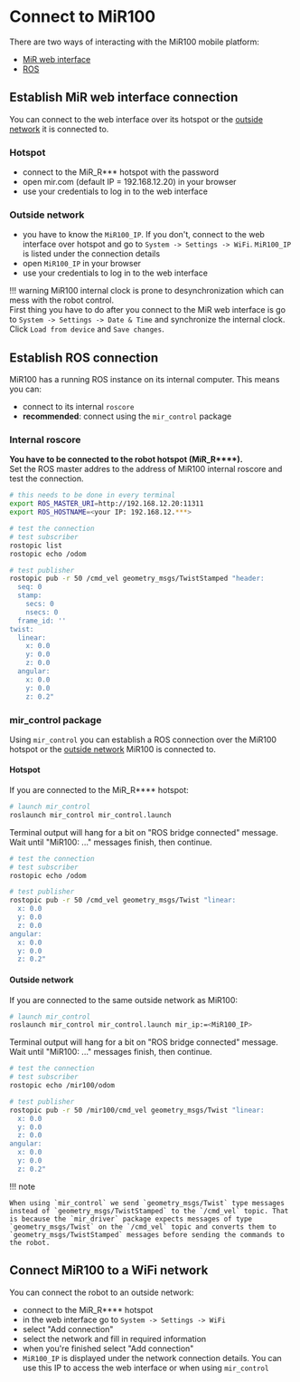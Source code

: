 # Connect to MiR100
There are two ways of interacting with the MiR100 mobile platform:

- [MiR web interface](#establish-mir-web-interface-connection)
- [ROS](#establish-ros-connection)


## Establish MiR web interface connection
You can connect to the web interface over its hotspot or the [outside network](#connect-mir100-to-a-wifi-network) it is connected to.

### Hotspot
- connect to the MiR_R*** hotspot with the password
- open mir.com (default IP = 192.168.12.20) in your browser
- use your credentials to log in to the web interface

### Outside network
- you have to know the `MiR100_IP`. If you don't, connect to the web interface over hotspot and go to `System -> Settings -> WiFi`. `MiR100_IP` is listed under the connection details
- open `MiR100_IP` in your browser
- use your credentials to log in to the web interface

!!! warning
    MiR100 internal clock is prone to desynchronization which can mess with the robot control.  
    First thing you have to do after you connect to the MiR web interface is go to `System -> Settings -> Date & Time` and synchronize the internal clock. Click `Load from device` and `Save changes`.



## Establish ROS connection
MiR100 has a running ROS instance on its internal computer. This means you can:

- connect to its internal `roscore`
- **recommended**: connect using the `mir_control` package

### Internal roscore
**You have to be connected to the robot hotspot (MiR_R\*\*\*\*).**  
Set the ROS master addres to the address of MiR100 internal roscore and test the connection.

```bash
# this needs to be done in every terminal
export ROS_MASTER_URI=http://192.168.12.20:11311
export ROS_HOSTNAME=<your IP: 192.168.12.***>

# test the connection
# test subscriber
rostopic list
rostopic echo /odom

# test publisher
rostopic pub -r 50 /cmd_vel geometry_msgs/TwistStamped "header:
  seq: 0
  stamp:
    secs: 0
    nsecs: 0
  frame_id: ''
twist:
  linear:
    x: 0.0
    y: 0.0
    z: 0.0
  angular:
    x: 0.0
    y: 0.0
    z: 0.2"
```

### mir_control package
Using `mir_control` you can establish a ROS connection over the MiR100 hotspot or the [outside network](#connect-mir100-to-a-wifi-network) MiR100 is connected to.

#### Hotspot
If you are connected to the MiR_R**** hotspot:

```bash
# launch mir_control
roslaunch mir_control mir_control.launch
```

Terminal output will hang for a bit on "ROS bridge connected" message.  
Wait until "MiR100: ..." messages finish, then continue.

```bash
# test the connection
# test subscriber
rostopic echo /odom

# test publisher
rostopic pub -r 50 /cmd_vel geometry_msgs/Twist "linear:
  x: 0.0
  y: 0.0
  z: 0.0
angular:
  x: 0.0
  y: 0.0
  z: 0.2"
```

#### Outside network
If you are connected to the same outside network as MiR100:

```bash
# launch mir_control
roslaunch mir_control mir_control.launch mir_ip:=<MiR100_IP>
```
Terminal output will hang for a bit on "ROS bridge connected" message.  
Wait until "MiR100: ..." messages finish, then continue.

```bash
# test the connection
# test subscriber
rostopic echo /mir100/odom

# test publisher
rostopic pub -r 50 /mir100/cmd_vel geometry_msgs/Twist "linear:
  x: 0.0
  y: 0.0
  z: 0.0
angular:
  x: 0.0
  y: 0.0
  z: 0.2"
```

!!! note
    
    When using `mir_control` we send `geometry_msgs/Twist` type messages instead of `geometry_msgs/TwistStamped` to the `/cmd_vel` topic. That is because the `mir_driver` package expects messages of type `geometry_msgs/Twist` on the `/cmd_vel` topic and converts them to `geometry_msgs/TwistStamped` messages before sending the commands to the robot.

## Connect MiR100 to a WiFi network
You can connect the robot to an outside network:

- connect to the MiR_R**** hotspot
- in the web interface go to `System -> Settings -> WiFi`
- select "Add connection"
- select the network and fill in required information
- when you're finished select "Add connection"
- `MiR100_IP` is displayed under the network connection details. You can use this IP to access the web interface or when using `mir_control`
